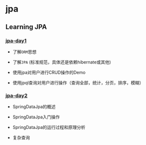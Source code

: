 # jpa

## Learning JPA

### [jpa-day1](./jpa-day1/README.md)

* 了解`ORM`思想

* 了解`JPA` (标准规范，具体还是依赖hibernate或其他)

* 使用jpa对用户进行CRUD操作的Demo

* 使用jpql查询对用户进行操作（查询全部，统计，分页，排序，模糊）

### [jpa-day2](./jpa-day2/README.md)

* SpringDataJpa的概述

* SpringDataJpa入门操作

* SpringDataJpa的运行过程和原理分析

* 复杂查询